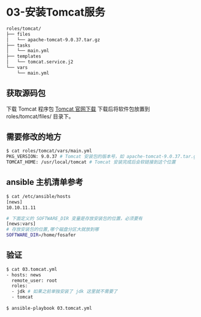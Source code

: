 # 03-安装Tomcat服务

```bash
roles/tomcat/
├── files
│   └── apache-tomcat-9.0.37.tar.gz
├── tasks
│   └── main.yml
├── templates
│   └── tomcat.service.j2
└── vars
    └── main.yml
```

## 获取源码包

下载 Tomcat 程序包 [Tomcat 官网下载](https://tomcat.apache.org/)   下载后将软件包放置到 roles/tomcat/files/ 目录下。

## 需要修改的地方

```bash
$ cat roles/tomcat/vars/main.yml
PKG_VERSION: 9.0.37 # Tomcat 安装包的版本号，如 apache-tomcat-9.0.37.tar.gz
TOMCAT_HOME: /usr/local/tomcat # Tomcat 安装完成后会软链接到这个位置
```


## ansible 主机清单参考

```bash
$ cat /etc/ansible/hosts
[news]
10.10.11.11

# 下面定义的 SOFTWARE_DIR 变量是存放安装包的位置，必须要有
[news:vars] 
# 存放安装包的位置,哪个磁盘分区大就放到哪
SOFTWARE_DIR=/home/fosafer
```

## 验证

```bash
$ cat 03.tomcat.yml
- hosts: news
  remote_user: root
  roles:
  - jdk # 如果之前单独安装了 jdk 这里就不需要了
  - tomcat
  
$ ansible-playbook 03.tomcat.yml
```
